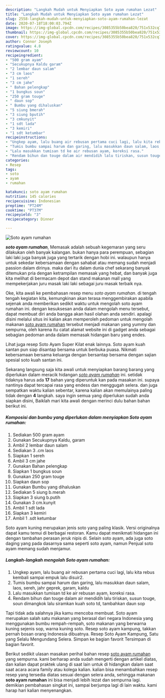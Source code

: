```yaml
---
description: "Langkah Mudah untuk Menyiapkan Soto ayam rumahan Lezat"
title: "Langkah Mudah untuk Menyiapkan Soto ayam rumahan Lezat"
slug: 2558-langkah-mudah-untuk-menyiapkan-soto-ayam-rumahan-lezat
date: 2020-07-18T18:00:03.794Z
image: https://img-global.cpcdn.com/recipes/3085355b50bea820/751x532cq70/soto-ayam-rumahan-foto-resep-utama.jpg
thumbnail: https://img-global.cpcdn.com/recipes/3085355b50bea820/751x532cq70/soto-ayam-rumahan-foto-resep-utama.jpg
cover: https://img-global.cpcdn.com/recipes/3085355b50bea820/751x532cq70/soto-ayam-rumahan-foto-resep-utama.jpg
author: Connor Joseph
ratingvalue: 4.8
reviewcount: 10
recipeingredient:
- "500 gram ayam"
- "Secukupnya Kaldu garam"
- "2 lembar daun salam"
- "3 cm laos"
- "1 sereh"
- "3 cm jahe"
- " Bahan pelengkap"
- "1 bungkus soun"
- "250 gram touge"
- " daun sop"
- " Bumbu yang dihaluskan"
- "5 siung bmerah"
- "3 siung bputih"
- "3 cmkunyit"
- "1 sdt lada"
- "3 kemiri"
- "1 sdt ketumbar"
recipeinstructions:
- "Ungkep ayam, lalu buang air rebusan pertama cuci lagi, lalu kita rebus kembali sampai empuk lalu disuir2."
- "Tumis bumbu sampai harum dan garing, lalu masukkan daun salam, laos, sereh, jahr geprek, garam, kaldu"
- "Lalu masukkan tumisan td ke air rebusan ayam, koreksi rasa."
- "Rendam bihun dan touge dalam air mendidih lalu tiriskan, susun touge, soun dimangkok lalu siramkan kuah soto td, tambahkan daun sop"
categories:
- Resep
tags:
- soto
- ayam
- rumahan

katakunci: soto ayam rumahan 
nutrition: 145 calories
recipecuisine: Indonesian
preptime: "PT24M"
cooktime: "PT37M"
recipeyield: "3"
recipecategory: Dinner

---
```



![Soto ayam rumahan](https://img-global.cpcdn.com/recipes/3085355b50bea820/751x532cq70/soto-ayam-rumahan-foto-resep-utama.jpg)

<b><i>soto ayam rumahan</i></b>, Memasak adalah sebuah kegemaran yang seru dilakukan oleh banyak kalangan. bukan hanya para perempuan, sebagian laki laki juga banyak juga yang tertarik dengan hobi ini. walaupun hanya untuk sekedar kebersamaan dengan sahabat atau memang sudah menjadi passion dalam dirinya. maka dari itu dalam dunia chef sekarang banyak ditemukan pria dengan ketrampilan memasak yang hebat, dan banyak juga kita melihat di bermacam depot dan stand makanan mall yang mempekerjakan juru masak laki laki sebagai juru masak terbaik nya.

Oke, kita awali ke pembahasan resep menu <i>soto ayam rumahan</i>. di tengah tengah kegiatan kita, kemungkinan akan terasa menggembirakan apabila sejenak anda memberikan sedikit waktu untuk mengolah soto ayam rumahan ini. dengan kesuksesan anda dalam mengolah menu tersebut, dapat membuat diri anda bangga akan hasil olahan anda sendiri. apalagi disini melalui situs ini kalian akan memperoleh pedoman untuk mengolah makanan <u>soto ayam rumahan</u> tersebut menjadi makanan yang yummy dan sempurna, oleh karena itu catat alamat website ini di gadget anda sebagai sebagian pedoman anda dalam memasak hidangan baru yang endes.

Lihat juga resep Soto Ayam Super Kilat enak lainnya. Soto ayam kuah santan pun siap disantap bersama untuk berbuka puasa. Nikmati kebersamaan bersama keluarga dengan bersantap bersama dengan sajian spesial soto kuah santan ini.


Sekarang langsung saja kita awali untuk menyiapkan barang barang yang diperlukan dalam meracik hidangan <u><i>soto ayam rumahan</i></u> ini. setidak tidaknya harus ada <b>17</b> bahan yang diperuntuk kan pada masakan ini. supaya nantinya dapat tercapai rasa yang endess dan menggugah selera. dan juga sempatkan waktu kalian sebentar, karena kalian akan memulainya paling tidak dengan <b>4</b> langkah. saya ingin semua yang diperlukan sudah anda siapkan disini, Baiklah mari kita awali dengan merinci dulu bahan bahan berikut ini.

<!--inarticleads1-->

##### Komposisi dan bumbu yang diperlukan dalam menyiapkan Soto ayam rumahan:

1. Sediakan 500 gram ayam
1. Gunakan Secukupnya Kaldu, garam
1. Ambil 2 lembar daun salam
1. Sediakan 3 .cm laos
1. Siapkan 1 sereh
1. Ambil 3 cm jahe
1. Gunakan  Bahan pelengkap
1. Siapkan 1 bungkus soun
1. Gunakan 250 gram touge
1. Siapkan  daun sop
1. Gunakan  Bumbu yang dihaluskan
1. Sediakan 5 siung b.merah
1. Siapkan 3 siung b.putih
1. Gunakan 3 cm.kunyit
1. Ambil 1 sdt lada
1. Siapkan 3 kemiri
1. Ambil 1 .sdt ketumbar


Soto ayam kuning merupakan jenis soto yang paling klasik. Versi originalnya dapat kamu temui di berbagai restoran. Kamu dapat menikmati hidangan ini dengan tambahan perasan jeruk nipis di. Selain soto ayam, ada juga soto daging yang pada dasarnya sama seperti soto ayam, namun Penjual soto ayam memang sudah menjamur. 

<!--inarticleads2-->

##### Langkah-langkah mengolah Soto ayam rumahan:

1. Ungkep ayam, lalu buang air rebusan pertama cuci lagi, lalu kita rebus kembali sampai empuk lalu disuir2.
1. Tumis bumbu sampai harum dan garing, lalu masukkan daun salam, laos, sereh, jahr geprek, garam, kaldu
1. Lalu masukkan tumisan td ke air rebusan ayam, koreksi rasa.
1. Rendam bihun dan touge dalam air mendidih lalu tiriskan, susun touge, soun dimangkok lalu siramkan kuah soto td, tambahkan daun sop


Tapi tidak ada salahnya jika kamu mencoba membuat. Soto ayam merupakan salah satu makanan yang berasal dari negara Indonesia yang menggunakan bumbu rempah-rempah, soto makanan yang berwarna kuning sejenis sop, warna kuning soto. Resep soto ayam kampung, takkan pernah bosan orang Indonesia dibuatnya. Resep Soto Ayam Kampung, Satu yang Selalu Mengundang Selera. Simpan ke bagian favorit Tersimpan di bagian favorit. 

Berikut sedikit ulasan masakan perihal bahan resep <u>soto ayam rumahan</u> yang sempurna. kami berharap anda sudah mengerti dengan artikel diatas, dan kalian dapat praktek ulang di saat lain untuk di hidangkan dalam saat saat acara acara family atau kolega kalian. kalian bisa menambahkan resep resep yang tersedia diatas sesuai dengan selera anda, sehingga makanan <b>soto ayam rumahan</b> ini bisa menjadi lebih lezat dan sempurna lagi. demikian pembahasan singkat ini, sampai berjumpa lagi di lain waktu. kami harap hari kalian menyenangkan.
